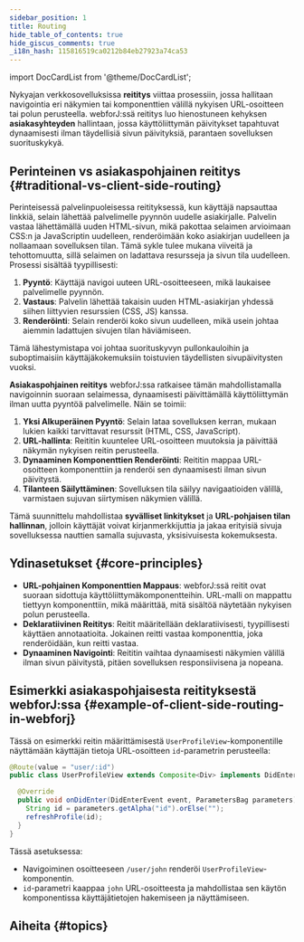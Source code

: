```yaml
---
sidebar_position: 1
title: Routing
hide_table_of_contents: true
hide_giscus_comments: true
_i18n_hash: 115816519ca0212b84eb27923a74ca53
---
```

<Head>
  <style>{`
  .container {
    max-width: 65em !important;
  }
  `}</style>
</Head>

<!-- vale off -->
import DocCardList from '@theme/DocCardList';

<!-- vale on -->

Nykyajan verkkosovelluksissa **reititys** viittaa prosessiin, jossa hallitaan navigointia eri näkymien tai komponenttien välillä nykyisen URL-osoitteen tai polun perusteella. webforJ:ssä reititys luo hienostuneen kehyksen **asiakasyhteyden** hallintaan, jossa käyttöliittymän päivitykset tapahtuvat dynaamisesti ilman täydellisiä sivun päivityksiä, parantaen sovelluksen suorituskykyä.

## Perinteinen vs asiakaspohjainen reititys {#traditional-vs-client-side-routing}

Perinteisessä palvelinpuoleisessa reitityksessä, kun käyttäjä napsauttaa linkkiä, selain lähettää palvelimelle pyynnön uudelle asiakirjalle. Palvelin vastaa lähettämällä uuden HTML-sivun, mikä pakottaa selaimen arvioimaan CSS:n ja JavaScriptin uudelleen, renderöimään koko asiakirjan uudelleen ja nollaamaan sovelluksen tilan. Tämä sykle tulee mukana viiveitä ja tehottomuutta, sillä selaimen on ladattava resursseja ja sivun tila uudelleen. Prosessi sisältää tyypillisesti:

1. **Pyyntö**: Käyttäjä navigoi uuteen URL-osoitteeseen, mikä laukaisee palvelimelle pyynnön.
2. **Vastaus**: Palvelin lähettää takaisin uuden HTML-asiakirjan yhdessä siihen liittyvien resurssien (CSS, JS) kanssa.
3. **Renderöinti**: Selain renderöi koko sivun uudelleen, mikä usein johtaa aiemmin ladattujen sivujen tilan häviämiseen.

Tämä lähestymistapa voi johtaa suorituskyvyn pullonkauloihin ja suboptimaisiin käyttäjäkokemuksiin toistuvien täydellisten sivupäivitysten vuoksi.

**Asiakaspohjainen reititys** webforJ:ssa ratkaisee tämän mahdollistamalla navigoinnin suoraan selaimessa, dynaamisesti päivittämällä käyttöliittymän ilman uutta pyyntöä palvelimelle. Näin se toimii:

1. **Yksi Alkuperäinen Pyyntö**: Selain lataa sovelluksen kerran, mukaan lukien kaikki tarvittavat resurssit (HTML, CSS, JavaScript).
2. **URL-hallinta**: Reititin kuuntelee URL-osoitteen muutoksia ja päivittää näkymän nykyisen reitin perusteella.
3. **Dynaaminen Komponenttien Renderöinti**: Reititin mappaa URL-osoitteen komponenttiin ja renderöi sen dynaamisesti ilman sivun päivitystä.
4. **Tilanteen Säilyttäminen**: Sovelluksen tila säilyy navigaatioiden välillä, varmistaen sujuvan siirtymisen näkymien välillä.

Tämä suunnittelu mahdollistaa **syvälliset linkitykset** ja **URL-pohjaisen tilan hallinnan**, jolloin käyttäjät voivat kirjanmerkkijuttia ja jakaa erityisiä sivuja sovelluksessa nauttien samalla sujuvasta, yksisivuisesta kokemuksesta.

## Ydinasetukset {#core-principles}

- **URL-pohjainen Komponenttien Mappaus**: webforJ:ssä reitit ovat suoraan sidottuja käyttöliittymäkomponentteihin. URL-malli on mappattu tiettyyn komponenttiin, mikä määrittää, mitä sisältöä näytetään nykyisen polun perusteella.
- **Deklaratiivinen Reititys**: Reitit määritellään deklaratiivisesti, tyypillisesti käyttäen annotaatioita. Jokainen reitti vastaa komponenttia, joka renderöidään, kun reitti vastaa.
- **Dynaaminen Navigointi**: Reititin vaihtaa dynaamisesti näkymien välillä ilman sivun päivitystä, pitäen sovelluksen responsiivisena ja nopeana.

## Esimerkki asiakaspohjaisesta reitityksestä webforJ:ssa {#example-of-client-side-routing-in-webforj}

Tässä on esimerkki reitin määrittämisestä `UserProfileView`-komponentille näyttämään käyttäjän tietoja URL-osoitteen `id`-parametrin perusteella:

```java
@Route(value = "user/:id")
public class UserProfileView extends Composite<Div> implements DidEnterObserver {

  @Override
  public void onDidEnter(DidEnterEvent event, ParametersBag parameters) {
    String id = parameters.getAlpha("id").orElse("");
    refreshProfile(id);
  }
}
```

Tässä asetuksessa:

- Navigoiminen osoitteeseen `/user/john` renderöi `UserProfileView`-komponentin.
- `id`-parametri kaappaa `john` URL-osoitteesta ja mahdollistaa sen käytön komponentissa käyttäjätietojen hakemiseen ja näyttämiseen.

## Aiheita {#topics}

<DocCardList className="topics-section" />
